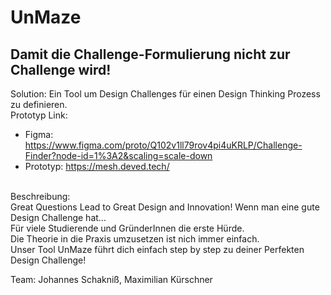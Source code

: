 # UnMaze
## Damit die Challenge-Formulierung nicht zur Challenge wird!
Solution: Ein Tool um Design Challenges für einen Design Thinking Prozess zu definieren.<br/>
Prototyp Link:<br/>
  - Figma: https://www.figma.com/proto/Q102v1ll79rov4pi4uKRLP/Challenge-Finder?node-id=1%3A2&scaling=scale-down
  - Prototyp: https://mesh.deved.tech/
<br/>
Beschreibung:<br/>
Great Questions Lead to Great Design and Innovation! Wenn man eine gute Design Challenge hat...<br/>
Für viele Studierende und GründerInnen die erste Hürde.<br/>
Die Theorie in die Praxis umzusetzen ist nich immer einfach.<br/>
Unser Tool UnMaze führt dich einfach step by step zu deiner Perfekten Design Challenge!<br/>

Team: Johannes Schakniß, Maximilian Kürschner
